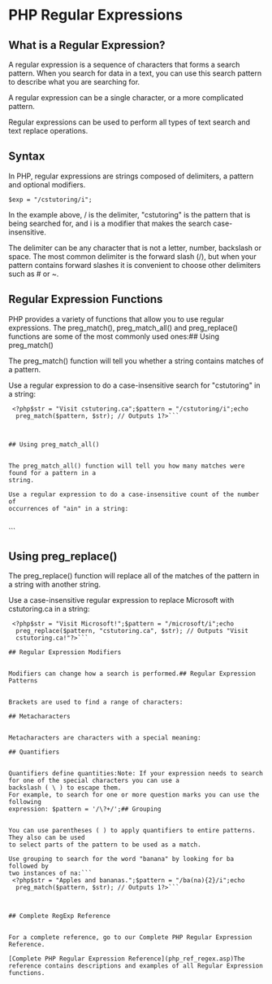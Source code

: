 


# PHP Regular Expressions




## What is a Regular Expression?


A regular expression is a sequence of characters that forms a search pattern.
When you search for data in a text, you can use this search pattern to describe what you
are searching for.


A regular expression can be a single character, or a more complicated pattern.


Regular expressions can be used to perform all types of text search and text replace
operations.
## Syntax


In PHP, regular expressions are strings composed of delimiters, a pattern and optional
modifiers.


```
$exp = "/cstutoring/i";
```
In the example above, / is the delimiter, "cstutoring" is the pattern that is being searched for,
and i is a modifier that makes the search case-insensitive.


The delimiter can be any character that is not a letter, number, backslash or space. The
most common delimiter is the forward slash (/), but when your pattern contains forward
slashes it is convenient to choose other delimiters such as # or ~.
## Regular Expression Functions


PHP provides a variety of functions that allow you to use regular expressions. The
preg_match(), preg_match_all() and preg_replace() functions are some of the
most commonly used ones:## Using preg_match()


The preg_match() function will tell you whether a string contains matches of a pattern.

Use a regular expression to do a case-insensitive search for "cstutoring" in a string:


```
 <?php$str = "Visit cstutoring.ca";$pattern = "/cstutoring/i";echo 
  preg_match($pattern, $str); // Outputs 1?>```



## Using preg_match_all()


The preg_match_all() function will tell you how many matches were found for a pattern in a
string.

Use a regular expression to do a case-insensitive count of the number of
occurrences of "ain" in a string:


```
 <?php$str = "The rain in SPAIN falls mainly on the plains.";
  $pattern = "/ain/i";echo preg_match_all($pattern, $str); // Outputs 4?>```



## Using preg_replace()


The preg_replace() function will replace all of the matches of the pattern in a string with
another string.

Use a case-insensitive regular expression to replace Microsoft with
cstutoring.ca in a string:


```
 <?php$str = "Visit Microsoft!";$pattern = "/microsoft/i";echo 
  preg_replace($pattern, "cstutoring.ca", $str); // Outputs "Visit
  cstutoring.ca!"?>```

## Regular Expression Modifiers


Modifiers can change how a search is performed.## Regular Expression Patterns


Brackets are used to find a range of characters:

## Metacharacters


Metacharacters are characters with a special meaning:

## Quantifiers


Quantifiers define quantities:Note: If your expression needs to search for one of the special characters you can use a
backslash ( \ ) to escape them.
For example, to search for one or more question marks you can use the following
expression: $pattern = '/\?+/';## Grouping


You can use parentheses ( ) to apply quantifiers to entire patterns. They also can be used
to select parts of the pattern to be used as a match.

Use grouping to search for the word "banana" by looking for ba followed by
two instances of na:```
 <?php$str = "Apples and bananas.";$pattern = "/ba(na){2}/i";echo 
  preg_match($pattern, $str); // Outputs 1?>```



## Complete RegExp Reference


For a complete reference, go to our Complete PHP Regular Expression Reference.

[Complete PHP Regular Expression Reference](php_ref_regex.asp)The reference contains descriptions and examples of all Regular Expression functions.